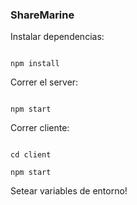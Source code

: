 ### ShareMarine

Instalar dependencias:

```

npm install

```

Correr el server:

```

npm start

```

Correr cliente:

```

cd client

npm start

```

Setear variables de entorno!